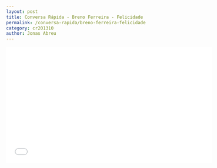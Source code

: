 ```yaml
---
layout: post
title: Conversa Rápida - Breno Ferreira - Felicidade
permalink: /conversa-rapida/breno-ferreira-felicidade
category: cr201310
author: Jonas Abreu
---
```


<iframe width="560" height="315" src="//www.youtube.com/embed/qXmK-FNy-II" frameborder="0" allowfullscreen></iframe>

